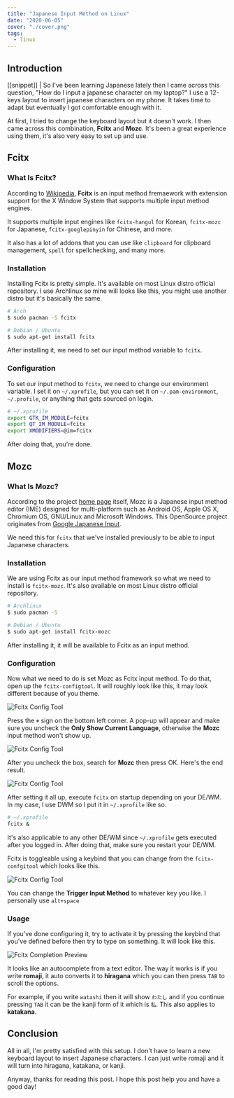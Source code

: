```yaml
---
title: "Japanese Input Method on Linux"
date: "2020-06-05"
cover: "./cover.png"
tags:
  - linux
---
```


## Introduction
[[snippet]]
| So I've been learning Japanese lately then I came across this question, "How do I input a japanese character on my laptop?" I use a 12-keys layout to insert japanese characters on my phone. It takes time to adapt but eventually I got comfortable enough with it.

At first, I tried to change the keyboard layout but it doesn't work. I then came across this combination, **Fcitx** and **Mozc**. It's been a great experience using them, it's also very easy to set up and use.

## Fcitx
### What Is Fcitx?
According to [Wikipedia](https://en.wikipedia.org/wiki/Fcitx), **Fcitx** is an input method fremaework with extension support for the X Window System that supports multiple input method engines.

It supports multiple input engines like `fcitx-hangul` for Korean, `fcitx-mozc` for Japanese, `fcitx-googlepinyin` for Chinese, and more.

It also has a lot of addons that you can use like `clipboard` for clipboard management, `spell` for spellchecking, and many more.

### Installation
Installing Fcitx is pretty simple. It's available on most Linux distro official repository. I use Archlinux so mine will looks like this, you might use another distro but it's basically the same.

``` bash
# Arch
$ sudo pacman -S fcitx

# Debian / Ubuntu
$ sudo apt-get install fcitx
```

After installing it, we need to set our input method variable to `fcitx`.

### Configuration
To set our input method to `fcitx`, we need to change our environment variable.
I set it on `~/.xprofile`, but you can set it on `~/.pam-environment`, `~/.profile`, or anything that gets sourced on login.

``` bash
# ~/.xprofile
export GTK_IM_MODULE=fcitx
export QT_IM_MODULE=fcitx
export XMODIFIERS=@im=fcitx
```

After doing that, you're done.

## Mozc
### What Is Mozc?
According to the project [home page](https://github.com/google/mozc) itself, Mozc is a Japanese input method editor (IME) designed for multi-platform such as Android OS, Apple OS X, Chromium OS, GNU/Linux and Microsoft Windows. This OpenSource project originates from [Google Japanese Input](http://www.google.com/intl/ja/ime/).

We need this for `fcitx` that we've installed previously to be able to input Japanese characters.

### Installation
We are using Fcitx as our input method framework so what we need to install is `fcitx-mozc`. It's also available on most Linux distro official repository.

``` bash
# Archlinux
$ sudo pacman -S

# Debian / Ubuntu
$ sudo apt-get install fcitx-mozc
```

After installing it, it will be available to Fcitx as an input method.

### Configuration
Now what we need to do is set Mozc as Fcitx input method. To do that, open up the `fcitx-configtool`. It will roughly look like this, it may look different because of you theme.

![Fcitx Config Tool](https://res.cloudinary.com/irrellia/image/upload/v1591335802/fcitx-mozc/Shot-2020-06-05_12-35-2_xvkba4.png)

Press the **`+`** sign on the bottom left corner. A pop-up will appear and make sure you uncheck the **Only Show Current Language**, otherwise the **Mozc** input method won't show up.

![Fcitx Config Tool](https://res.cloudinary.com/irrellia/image/upload/v1591335801/fcitx-mozc/Shot-2020-06-05_12-36_huwcvb.png)

After you uncheck the box, search for **Mozc** then press OK. Here's the end result.

![Fcitx Config Tool](https://res.cloudinary.com/irrellia/image/upload/v1591335937/fcitx-mozc/Shot-2020-06-05_12-45_auchdu.png)

After setting it all up, execute `fcitx` on startup depending on your DE/WM. In my case, I use DWM so I put it in `~/.xprofile` like so.

``` bash
# ~/.xprofile
fcitx &
```

It's also applicable to any other DE/WM since `~/.xprofile` gets executed after you logged in. After doing that, make sure you restart your DE/WM.

Fcitx is toggleable using a keybind that you can change from the `fcitx-confgitool` which looks like this.

![Fcitx Config Tool](https://res.cloudinary.com/irrellia/image/upload/v1591336309/fcitx-mozc/Shot-2020-06-05_12-51_npqsaz.png)

You can change the **Trigger Input Method** to whatever key you like. I personally use `alt+space`

### Usage
If you've done configuring it, try to activate it by pressing the keybind that you've defined before then try to type on something. It will look like this.

![Fcitx Completion Preview](https://res.cloudinary.com/irrellia/image/upload/v1591336894/fcitx-mozc/Shot-2020-06-05_13-01_utguxb.png)

It looks like an autocomplete from a text editor. The way it works is if you write **romaji**, it auto converts it to **hiragana** which you can then press `TAB` to scroll the options.

For example, if you write `watashi` then it will show `わたし` and if you continue pressing `TAB` it can be the kanji form of it which is `私`. This also applies to **katakana**.

## Conclusion
All in all, I'm pretty satisfied with this setup. I don't have to learn a new keyboard layout to insert Japanese characters. I can just write romaji and it will turn into hiragana, katakana, or kanji.

Anyway, thanks for reading this post. I hope this post help you and have a good day!
